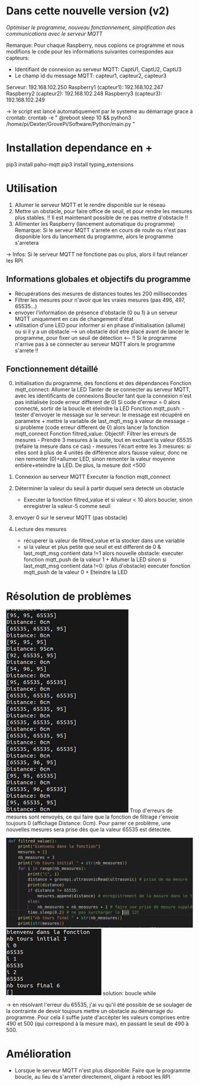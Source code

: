 # Dans cette nouvelle version (v2)
*Optimiser le programme, nouveau fonctionnement, simplification des communications avec le serveur MQTT*

Remarque: Pour chaque Raspberry, nous copions ce programme et nous modifions le code pour les informations suivantes correspondes aux capteurs:
- Identifiant de connexion au serveur MQTT: CaptU1, CaptU2, CaptU3
- Le champ id du message MQTT: capteur1, capteur2, capteur3

Serveur: 192.168.102.250
Raspberry1 (capteur1): 192.168.102.247
Raspberry2 (capteur2): 192.168.102.248
Raspberry3 (capteur3): 192.168.102.249

-> le script est lancé automatiquement par le systeme au démarrage grace à crontab:
crontab -e
"
@reboot sleep 10 && python3 /home/pi/Dexter/GrovePi/Software/Python/main.py
"


# Installation dependance en +
pip3 install paho-mqtt
pip3 install typing_extensions


# Utilisation
1. Allumer le serveur MQTT et le rendre disponible sur le réseau
2. Mettre un obstacle, pour faire office de seuil, et pour rendre les mesures plus stables. !! Il est maintenant possible de ne pas mettre d'obstacle !!
3. Allimenter les Raspberry (lancement automatique du programme)
Remarque: Si le serveur MQTT s'arrete en cours de route ou n'est pas disponible lors du lancement du programme, alors le programme s'arretera

-> Infos: Si le serveur MQTT ne fonctione pas ou plus, alors il faut relancer les RPI


## Informations globales et objectifs du programme
- Récupérations des mesures de distances toutes les 200 millisecondes
- Filtrer les mesures pour n'avoir que les vraies mesures (pas 496, 497, 65535...)
- envoyer l'information de présence d'obstacle (0 ou 1) à un serveur MQTT uniquement en cas de changement d'état
- utilisation d'une LED pour informer si en phase d'initialisation (allumé) ou si il y a un obstacle
--> un obstacle doit etre placé avant de lancer le programme, pour fixer un seuil de détection <--
!! Si le programme n'arrive pas à se connecter au serveur MQTT alors le programme s'arrete !!

## Fonctionnement détaillé
0. Initialisation du programme, des fonctions et des dépendances
    Fonction mqtt_connect:
        Allumer la LED
        Tanter de se connecter au serveur MQTT, avec les identificants de connexions
        Boucler tant que la connexion n'est pas initialisée (code erreur different de 0)
        Si code d'erreur = 0 alors connecté, sortir de la boucle et éteindre la LED
    Fonction mqtt_push:
        - tester d'envoyer le message sur le serveur: le message est récupéré en parametre
            + mettre la variable de last_mqtt_msg à valeur de message
        - si probleme (code erreur different de 0) alors lancer la fonction mqtt_connect
    Fonction filtred_value:
        Objectif: Filtrer les erreurs de mesures
        - Prendre 3 mesures à la suite, tout en excluant la valeur 65535 (refaire la mesure dans ce cas)
        - mesures l'écart entre les 3 mesures: si elles sont à plus de 4 unités de différence alors fausse valeur, donc ne rien remonter (0)+allumer LED, sinon remonter la valeur moyenne entière+eteindre la LED. De plus, la mesure doit <500
    

1. Connexion au serveur MQTT
    Executer la fonction mqtt_connect


2. Déterminer la valeur du seuil à partir duquel sera detecté un obstacle
    - Executer la fonction filtred_value et si valeur < 10 alors boucler, sinon enregistrer la valeur-5 comme seuil

3. envoyer 0 sur le serveur MQTT (pas obstacle)


4. Lecture des mesures
    - récuperer la valeur de filtred_value et la stocker dans une variable
    - si la valeur et plus petite que seuil et est different de 0 & last_mqtt_msg contient data !=1 alors nouvelle obstacle: executer fonction mqtt_push de la valeur 1 + Allumer la LED
        sinon si last_mqtt_msg contient data !=0: (plus d'obstacle) executer fonction mqtt_push de la valeur 0 + Eteindre la LED



# Résolution de problèmes
![screenshot](Trop_erreur.png)
Trop d'erreurs de mesures sont renvoyés, ce qui faire que la fonction de filtrage r'envoie toujours 0 (affichage Distance: 0cm).
Pour parrer ce problème, une nouvelles mesures sera prise dès que la valeur 65535 est détectée.

![screenshot](PB_boucle-for1.png)
![screenshot](PB_boucle-for2.png)
solution: boucle while

-> en résolvant l'erreur du 65535, j'ai vu qu'il été possible de se soulager de la contrainte de devoir toujours mettre un obstacle au démarrage du programme. Pour cela il suffie juste d'accèpter les valeurs comprises entre 490 et 500 (qui correspond à la mesure max), en passant le seuil de 490 à 500.




# Amélioration
- Lorsque le serveur MQTT n'est plus disponible: Faire que le programme boucle, au lieu de s'arreter directement, oligant à reboot les RPI
